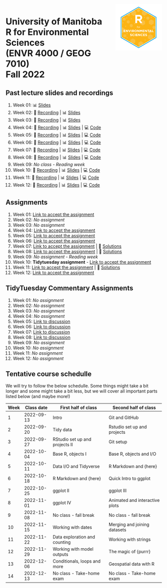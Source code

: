 <img src="img/R_for_EnvSci_2022_version.png" alt="course logo" align="right" height="150pm"/> 


# University of Manitoba </br> R for Environmental Sciences </br> (ENVR 4000 / GEOG 7010) </br> Fall 2022

## Past lecture slides and recordings

1. Week 01: :bar_chart: [Slides](https://www.dropbox.com/s/z3l3w6jb8paxah0/Wk1_UM_R_for_EnvSci.pptx?dl=0)
2. Week 02:  :movie_camera: [Recording](https://www.youtube.com/watch?v=NM4oab7EFMs) | :bar_chart: [Slides](https://www.dropbox.com/s/6009f41gfpzavs0/Wk2_UM_R_for_EnvSci.pptx?dl=0)
3. Week 03:  :movie_camera: [Recording](https://www.youtube.com/watch?v=_MwoIIsQbtk) | :bar_chart: [Slides](https://www.dropbox.com/s/gqgoe7x5oibwufd/Wk3_UM_R_for_EnvSci.pptx?dl=0)
4. Week 04:  :movie_camera: [Recording](https://youtu.be/SU8o8WwGPgk) | :bar_chart: [Slides](https://www.dropbox.com/s/5cs2l6nuy0ncpsj/Wk4_UM_R_for_EnvSci.pptx?dl=0) | :computer: [Code](https://github.com/UM-R-for-EnvSci-Fall-2022/Wk04-Class_materials)
5. Week 05:  :movie_camera: [Recording](https://youtu.be/QN-GrgyXjiM) | :bar_chart: [Slides](https://www.dropbox.com/s/ru9pfd1psbztlva/Wk5_UM_R_for_EnvSci.pptx?dl=0) | :computer: [Code](https://github.com/UM-R-for-EnvSci-Fall-2022/Wk05-Class_materials)
6. Week 06:  :movie_camera: [Recording](https://youtu.be/0B3ZDA911HQ) | :bar_chart: [Slides](https://www.dropbox.com/s/xwvll4pp22e0vyp/Wk6_UM_R_for_EnvSci.pptx?dl=0) | :computer: [Code](https://github.com/UM-R-for-EnvSci-Fall-2022/Wk06-Class_materials)
7. Week 07:  :movie_camera: [Recording](https://youtu.be/iUWFuRvDS8Y) | :bar_chart: [Slides](https://www.dropbox.com/s/y5md9bllmre50ff/Wk7_UM_R_for_EnvSci.pptx?dl=0) | :computer: [Code](https://github.com/UM-R-for-EnvSci-Fall-2022/Wk07-Class_materials)
8. Week 08:  :movie_camera: [Recording](https://youtu.be/0mVdUD8kSgg) | :bar_chart: [Slides](https://www.dropbox.com/s/tzhedukbjehf8bb/Wk8_UM_R_for_EnvSci.pptx?dl=0) | :computer: [Code](https://github.com/UM-R-for-EnvSci-Fall-2022/Wk08-Class_materials)
9. Week 09:  *No class - Reading week*
10. Week 10:   :movie_camera: [Recording](https://youtu.be/q2kfYTMcvvU) | :bar_chart: [Slides](https://www.dropbox.com/s/3uw5d5e9zp4gst1/Wk8_UM_R_for_EnvSci.pptx?dl=0) | :computer: [Code](https://github.com/UM-R-for-EnvSci-Fall-2022/Wk10-Class_materials)
11. Week 11:   :movie_camera: [Recording](https://youtu.be/EGb9u9zGJGs) | :bar_chart: [Slides](https://www.dropbox.com/s/l5m02ndfmmp29nn/Wk11_UM_R_for_EnvSci.pptx?dl=0) | :computer: [Code](https://github.com/UM-R-for-EnvSci-Fall-2022/Wk11-Class_materials)
12. Week 12:   :movie_camera: [Recording](https://youtu.be/-79mW1bKO2Q) | :bar_chart: [Slides](https://www.dropbox.com/s/gxvnl4paf8piltr/Wk12_UM_R_for_EnvSci.pptx?dl=0) | :computer: [Code](https://github.com/UM-R-for-EnvSci-Fall-2022/Wk12-Class_materials)

## Assignments

1. Week 01: [Link to accept the assignment](https://classroom.github.com/a/8y_DQDN6)
2. Week 02: *No assignment*
3. Week 03: *No assignment*
4. Week 04: [Link to accept the assignment](https://classroom.github.com/a/X8SJpUDO)
5. Week 05: [Link to accept the assignment](https://classroom.github.com/a/pDeHkKvV)
6. Week 06: [Link to accept the assignment](https://classroom.github.com/a/80r3O8Yi)
7. Week 07: [Link to accept the assignment](https://classroom.github.com/a/pc1fNvvL) | :notebook: [Solutions](https://github.com/UM-R-for-EnvSci-Fall-2022/wk07-hw-solutions)
8. Week 08: [Link to accept the assignment](https://classroom.github.com/a/2U4mPKRS) | :notebook: [Solutions](https://github.com/UM-R-for-EnvSci-Fall-2022/wk08-hw-solutions)
9. Week 09: *No assignment - Reading week*
10. Week 10: **Tidytuesday assignment** - [Link to accept the assignment](https://classroom.github.com/a/Z9dTyhfN)
11. Week 11: [Link to accept the assignment](https://classroom.github.com/a/0eLv51YZ) | :notebook: [Solutions](https://github.com/UM-R-for-EnvSci-Fall-2022/wk11-hw-solutions)
12. Week 12: [Link to accept the assignment](https://classroom.github.com/a/sqlD7GjA)


## TidyTuesday Commentary Assignments

1. Week 01: *No assignment*
2. Week 02: *No assignment*
3. Week 03: *No assignment*
4. Week 04: *No assignment*
5. Week 05: [Link to discussion](https://github.com/orgs/UM-R-for-EnvSci-Fall-2022/discussions/1)
6. Week 06: [Link to discussion](https://github.com/orgs/UM-R-for-EnvSci-Fall-2022/discussions/3)
7. Week 07: [Link to discussion](https://github.com/orgs/UM-R-for-EnvSci-Fall-2022/discussions/5)
8. Week 08: [Link to discussion](https://github.com/orgs/UM-R-for-EnvSci-Fall-2022/discussions/5)
9. Week 09: *No assignment*
10. Week 10: *No assignment*
11. Week 11: *No assignment*
12. Week 12: *No assignment*

## Tentative course schedulle

We will try to follow the below schedulle. Some things might take a bit longer and some might take a bit less, but we will cover all important parts listed below (and maybe more!)

Week | Class date | First half of class | Second half of class |
---- | ---------- | ------------------- | -------------------- |
1 | 2022-09-13 | Intro | Git and GitHub |
2 | 2022-09-20 | Tidy data | Rstudio set up and projects |
3 | 2022-09-27 | RStudio set up and projects II | Git setup |
4 | 2022-10-04 | Base R, objects I |  Base R, objects and I/O |
5 | 2022-10-11 | Data I/O and Tidyverse | R Markdown and {here} |
6 | 2022-10-18 | R Markdown and {here} | Quick Intro to ggplot |
7 | 2022-10-25 | ggplot II | ggplot III |
8 | 2022-11-01 |  ggplot IV | Animated and interactive plots | Review |
9 | 2022-11-08 | No class - fall break | No class - fall break |
10 | 2022-11-15 | Working with dates | Merging and joining datasets|
11 | 2022-11-22 | Data exploration and counting | Working with strings |
12 | 2022-11-29 | Working with model outputs | The magic of {purrr} |
13 | 2022-12-06 | Conditionals, loops and more | Geospatial data with R|
14 |2022-12-13 | No class - Take-home exam | No class - Take-home exam |
